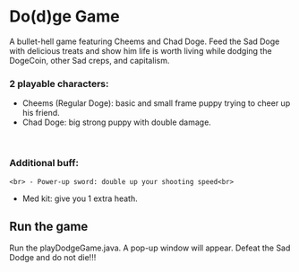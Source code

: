 # Do(d)ge Game
 A bullet-hell game featuring Cheems and Chad Doge. Feed the Sad Doge with delicious treats and show him life is worth living while dodging the DogeCoin, other Sad creps, and capitalism.

 ### 2 playable characters:
 - Cheems (Regular Doge): basic and small frame puppy trying to cheer up his friend.<br>
 - Chad Doge: big strong puppy with double damage.<br>

 <br>

### Additional buff:
    <br> - Power-up sword: double up your shooting speed<br>
 - Med kit: give you 1 extra heath.<br>


## Run the game
Run the playDodgeGame.java. A pop-up window will appear. Defeat the Sad Dodge and do not die!!!
